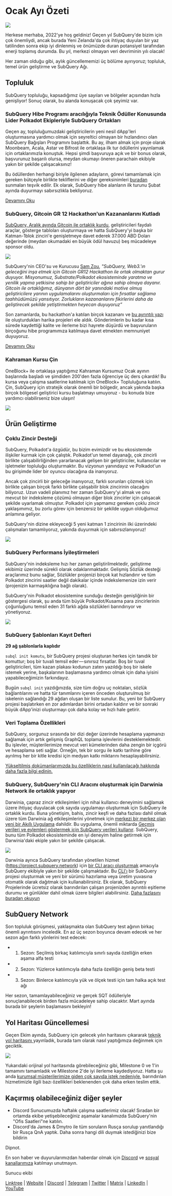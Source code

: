 # Ocak Ayı Özeti

![](https://miro.medium.com/max/1400/1*2IMAaY-YYyAdl7YfZqHTAg.png)

Herkese merhaba, 2022'ye hoş geldiniz! Geçen yıl SubQuery'de bizim için çok önemliydi, ancak burada Yeni Zelanda'da çok ihtiyaç duyulan bir yaz tatilinden sonra ekip iyi dinlenmiş ve önümüzde duran potansiyel tarafından enerji toplamış durumda. Bu yıl, merkezi olmayan veri devriminin yılı olacak!

Her zaman olduğu gibi, aylık güncellememizi üç bölüme ayırıyoruz; topluluk, temel ürün geliştirme ve SubQuery Ağı.

## Topluluk

SubQuery topluluğu, kapsadığımız üye sayıları ve bölgeler açısından hızla genişliyor! Sonuç olarak, bu alanda konuşacak çok şeyimiz var.

### SubQuery Hibe Programı aracılığıyla Teknik Ödüller Konusunda Lider Polkadot Ekipleriyle SubQuery Ortakları

Geçen ay, topluluğumuzdaki geliştiricilerin yeni nesil dApp'leri oluşturmasına yardımcı olmak için seyreltici olmayan bir hızlandırıcı olan SubQuery Bağışları Programını başlattık. Bu ay, ilham almak için proje olarak Moonbeam, Acala, Astar ve Bifrost ile ortaklaşa ilk tur ödüllerini yayınlamak için ortaklarımızla konuştuk. Hepsi şimdi başvuruya açık ve bir bonus olarak, başvurunuz başarılı olursa, meydan okumayı öneren parachain ekibiyle yakın bir şekilde çalışacaksınız!

Bu ödüllerden herhangi biriyle ilgilenen adayların, görevi tamamlamak için gereken bütçeyle birlikte tekliflerini ve diğer gereksinimleri [buradan](https://docs.google.com/forms/d/e/1FAIpQLSfmMazkebKwNTWThBkVGaxf2Bg8s4aWZ0ZhwiMCtc9kv4sJHQ/viewform) sunmaları teşvik edilir. Ek olarak, SubQuery hibe alanların ilk turunu Şubat ayında duyurmayı sabırsızlıkla bekliyoruz.

[Devamını Oku](../blogs/20220127-grants-bounties.md)

### SubQuery, Gitcoin GR 12 Hackathon'un Kazananlarını Kutladı

[SubQuery, Aralık ayında Gitcoin ile ortaklık kurdu](../blogs/20211120-gitcoin12-hackathon.md), geliştiricileri faydalı araçlar, gösterge tabloları oluşturmaya ve hatta SubQuery'yi başka bir Katman-1blok zinciri'e genişletmeye davet ederek 37.000 ABD Doları değerinde (meydan okumadaki en büyük ödül havuzu) beş mücadeleye sponsor oldu.

![](https://miro.medium.com/max/1400/1*BUq3ah1ULNnvLjqxv_vzlQ.png)

SubQuery'nin CEO'su ve Kurucusu [Sam Zou](https://twitter.com/zoujialiu), _"SubQuery, Web3.'ın geleceğini inşa etmek için Gitcoin GR12 Hackathon ile ortak olmaktan gurur duyuyor. Misyonumuz, Substrate/Polkadot ekosisteminde yaratma ve yenilik yapma yetkisine sahip bir geliştiriciler ağına sahip olmaya dayanır. Gitcoin ile ortaklığımız, dünyanın dört bir yanındaki motive olmuş geliştiricilere yarının uygulamalarını oluşturmaları için fırsatlar sağlama taahhüdümüzü yansıtıyor. Zorlukların kazananlarını fikirlerini daha da geliştirecek şekilde yetiştirmekten heyecan duyuyoruz”_

Son zamanlarda, bu hackathon'a katılan birçok kazananı ve [bu ayrıntılı yazı](../blogs/20220120-gr12-winners.md) ile oluşturdukları harika projeleri ele aldık. Gönderimlerin bu kadar kısa sürede kaydettiği kalite ve ilerleme bizi hayrete düşürdü ve başvuruların birçoğunu hibe programımıza katılmaya davet etmekten memnuniyet duyuyoruz.

[Devamını Oku](../blogs/20220120-gr12-winners.md)

### Kahraman Kursu Çin

OneBlock+ ile ortaklaşa yaptığımız Kahraman Kursumuz Ocak ayının başlarında başladı ve şimdiden 200'den fazla öğrenciye üç ders çıkardık! Bu kursa veya çalışma saatlerine katılmak için OneBlock+ Topluluğuna katılın. Çin, SubQuery için stratejik olarak önemli bir bölgedir, ancak yakında başka birçok bölgesel geliştirici kursu başlatmayı umuyoruz - bu konuda bize yardımcı olabilirseniz bize ulaşın!

![](https://miro.medium.com/max/1400/1*_8N000hX1WBM79ZbFyhvYQ.png)

## Ürün Geliştirme

### Çoklu Zincir Desteği

SubQuery, Polkadot'a özgüdür, bu bizim evimizdir ve bu ekosistemde ilişkiler kurmak için çok çalıştık. Polkadot'un temel dayanağı, çok zincirli birlikte çalışabilirliğinden yararlanacak gelişen bir geliştiriciler, kullanıcılar ve işletmeler topluluğu oluşturmaktır. Bu vizyonun yanındayız ve Polkadot'un bu girişimde lider bir oyuncu olacağına da inanıyoruz.

Ancak çok zincirli bir geleceğe inanıyoruz, farklı sorunları çözmek için birlikte çalışan birçok farklı birlikte çalışabilir blok zincirinin olacağını biliyoruz. Uzun vadeli planımız her zaman SubQuery'yi almak ve onu mevcut bir indeksleme çözümü olmayan diğer blok zincirler için çalışacak şekilde uyarlamak olmuştur. Polkadot için yapmamız gereken çoklu zincir yaklaşımımız, bu zorlu görev için benzersiz bir şekilde uygun olduğumuz anlamına geliyor.

SubQuery'nin dizine ekleyeceği 5 yeni katman 1 zincirinin ilki üzerindeki çalışmaları tamamlıyoruz, yakında duyurmak için sabırsızlanıyoruz!

![](https://miro.medium.com/max/1400/1*jD1n5MSjeatjiaF5hY-Wjg.png)

### SubQuery Performans İyileştirmeleri

SubQuery'nin indeksleme hızı her zaman geliştirilmektedir, geliştirme ekibimiz üzerinde sürekli olarak odaklanmaktadır. Gelişmiş Sözlük desteği araçlarımız bunu sağlar, Sözlükler projenizi birçok kat hızlandırır ve tüm Polkadot zincirini saatler değil dakikalar içinde indekslemenize izin verir (projenizin karmaşıklığına bağlı olarak).

SubQuery'nin Polkadot ekosistemine sunduğu desteğin genişliğinin bir göstergesi olarak, şu anda tüm büyük Polkadot/Kusama para zincirlerinin çoğunluğunu temsil eden 31 farklı ağda sözlükleri barındırıyor ve yönetiyoruz.

![](https://miro.medium.com/max/1400/1*WeMY5WnWZ_jvllxidhycUA.png)

### SubQuery Şablonları Kayıt Defteri

**29 ağ şablonlarla kaplıdır**

`subql init komutu`, bir SubQuery projesi oluşturan herkes için tanıdık bir komuttur; boş bir tuvali temsil eder — sınırsız fırsatlar. Boş bir tuval geliştiricileri, tüm kazan plakası kodunun zaten yazıldığı boş bir iskele istemek yerine, başkalarının başlamasına yardımcı olmak için daha iyisini yapabileceğimizin farkındayız.

Bugün `subql init` yazdığınızda, size tüm doğru uç noktaları, sözlük bağlantılarını ve hatta tür tanımlarını içeren önceden oluşturulmuş bir iskelenin sağlandığı 29 ağdan oluşan bir liste sunulur. Bu, yeni bir SubQuery projesi başlatırken en zor adımlardan birini ortadan kaldırır ve bir sonraki büyük dApp'inizi oluşturmayı çok daha kolay ve hızlı hale getirir.

### Veri Toplama Özellikleri

SubQuery, sorgunuz sırasında bir dizi değer üzerinde hesaplama yapmanızı sağlamak için artık gelişmiş GraphQL toplama işlevlerini desteklemektedir. Bu işlevler, müşterilerimize mevcut veri kümelerinden daha zengin bir içgörü ve hesaplama seti sağlar. Örneğin, tek bir sorgu ile katkı tarihine göre ayrılmış her bir kitle kredisi için medyan katkı miktarını hesaplayabilirsiniz.

[Yükseltilmiş dokümanlarımızda bu özelliklerin nasıl kullanılacağı hakkında daha fazla bilgi edinin.](https://doc.subquery.network/query/aggregate/)

### SubQuery, SubQuery'nin CLI Aracını oluşturmak için Darwinia Network ile ortaklık yapıyor

Darwinia, çapraz zincir etkileşimleri için nihai kullanıcı deneyimini sağlamak üzere ihtiyaç duyulacak çok sayıda uygulamayı oluşturmak için SubQuery ile ortaklık kurdu. Buna yönetişim, bahis, zincir keşfi ve daha fazlası dahil olmak üzere tüm Darwinia ağ etkileşimlerini yönetmek için [merkezi bir merkez olan yeni bir Akıllı Uygulama](https://apps.darwinia.network/) dahildir. Bu uygulama, önemli miktarda [Geçmiş verileri ve eylemleri göstermek için SubQuery verileri kullanır](https://explorer.subquery.network/subquery/darwinia-network/smart-app-crab). SubQuery, bunu tüm Polkadot ekosisteminde en iyi deneyim haline getirmek için Darwinia'daki ekiple yakın bir şekilde çalışacak.

![](https://miro.medium.com/max/1200/1*bL2Csj9qyamD7txAheCTIg.gif)

Darwinia ayrıca SubQuery tarafından yönetilen hizmet (https://project.subquery.network) için [bir CLI aracı oluşturmak](https://github.com/fewensa/subquery-cli) amacıyla SubQuery ekibiyle yakın bir şekilde çalışmaktadır. Bu [CLI'ı](https://github.com/fewensa/subquery-cli) bir SubQuery projesi oluşturmak ve yeni bir sürümü hazırlama veya üretim yuvasına otomatik olarak dağıtmak için kullanabilirsiniz. Ek olarak, SubQuery Projelerinde ücretsiz olarak barındırılan çalışan projenizden ayrıntılı eşitleme durumu ve günlükler dahil olmak üzere bilgileri alabilirsiniz. [Daha fazlasını buradan okuyun](../customer_announcements/20220125-subquery-partners-with-darwinia-network-to-build-subquerys-cli-tool.md)

## SubQuery Network

Son topluluk görüşmesi, yaklaşmakta olan SubQuery test ağının birkaç önemli ayrıntısını inceledik. En az üç sezon boyunca devam edecek ve her sezon ağın farklı yönlerini test edecek:

- 1. Sezon: Seçilmiş birkaç katılımcıyla sınırlı sayıda özelliğin erken aşama alfa testi
- 2. Sezon: Yüzlerce katılımcıyla daha fazla özelliğin geniş beta testi
- 3. Sezon: Binlerce katılımcıyla yük ve ölçek testi için tam halka açık test ağı

Her sezon, tamamlayabileceğiniz ve gerçek SQT ödülleriyle sonuçlanabilecek birden fazla mücadeleye sahip olacaktır. Mart ayında burada bir şeylerin başlamasını bekleyin!

## Yol Haritası Güncellemesi

Geçen Ekim ayında, SubQuery için gelecek yılın haritasını çıkararak [teknik yol haritasını ](https://blog.subquery.network/blogs/20211029-roadmap-october.html)yayınladık, burada tam olarak nasıl yaptığımıza değinmek için geciktik.

![](https://miro.medium.com/max/1400/1*2a3SGrW-OG5pbw67jsavvw.jpeg)

Yukarıdaki orijinal yol haritasında görebileceğiniz gibi, Milestone 0 ve 1'in tamamını tamamladık ve Milestone 2'de iyi ilerleme kaydediyoruz. Hatta şu anda [kurumsal müşterilerimize giden çok sayıda istek nedeniyle](https://blog.subquery.network/blogs/20211228-enterprise-hosted.html), barındırılan hizmetimizle ilgili bazı özellikleri beklenenden çok daha erken teslim ettik.

## Kaçırmış olabileceğiniz diğer şeyler

- Discord Sunucumuzda haftalık çalışma saatlerimiz olacak! Sıradan bir ortamda ekibe yetişebileceğiniz aşamalar kanalımızda SubQuery'nin "Ofis Saatleri"ne katılın.
- Discord'da James & Dmytro ile tüm soruların Rusça sorulup yanıtlandığı bir Rusça QnA yaptık. Daha sonra hangi dili duymak istediğinizi bize bildirin

Dipnot.

En son haber ve duyurularımızdan haberdar olmak için [Discord](https://discord.com/invite/subquery) ve [sosyal kanallarımıza](https://linktr.ee/subquerynetwork) katılmayı unutmayın.

Sunucu ekibi

[Linktree](https://linktr.ee/subquerynetwork) | [Website](https://subquery.network/) | [Discord](https://discord.com/invite/78zg8aBSMG) | [Telegram](https://t.me/subquerynetwork) | [Twitter](https://twitter.com/subquerynetwork) | [Matrix](https://matrix.to/#/#subquery:matrix.org) | [LinkedIn](https://www.linkedin.com/company/subquery) | [YouTube](https://www.youtube.com/channel/UCi1a6NUUjegcLHDFLr7CqLw)
